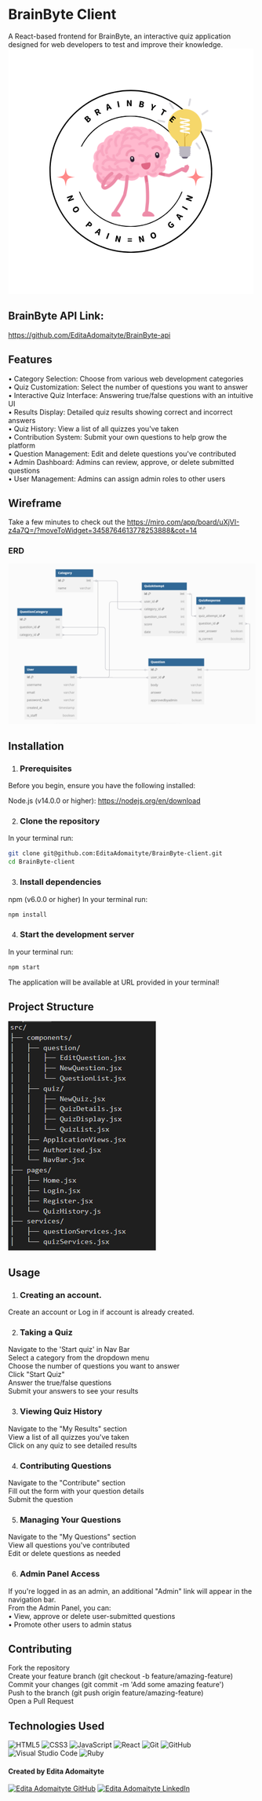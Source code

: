 # BrainByte Client

A React-based frontend for BrainByte, an interactive quiz application designed for web developers to test and improve their knowledge.
<img src="./src/pages/logo.png" alt="">


## BrainByte API Link:
https://github.com/EditaAdomaityte/BrainByte-api


## Features
<p></p>
• Category Selection: Choose from various web development categories<br>
• Quiz Customization: Select the number of questions you want to answer<br>
• Interactive Quiz Interface: Answering true/false questions with an intuitive UI<br>
• Results Display: Detailed quiz results showing correct and incorrect answers<br>
• Quiz History: View a list of all quizzes you've taken<br>
• Contribution System: Submit your own questions to help grow the platform<br>
• Question Management: Edit and delete questions you've contributed<br>
• Admin Dashboard: Admins can review, approve, or delete submitted questions<br> 
• User Management: Admins can assign admin roles to other users<br>
</p>

## Wireframe

Take a few minutes to check out the https://miro.com/app/board/uXjVI-z4a7Q=/?moveToWidget=3458764613778253888&cot=14

### ERD

<img src="./src/pages/ERD.png" alt="">


## Installation

1. ### Prerequisites
Before you begin, ensure you have the following installed:

Node.js (v14.0.0 or higher):
https://nodejs.org/en/download

2. ### Clone the repository
In your terminal run:
```sh
git clone git@github.com:EditaAdomaityte/BrainByte-client.git
cd BrainByte-client
```

3. ### Install dependencies
npm (v6.0.0 or higher) 
In your terminal run:
```sh
npm install
```

4. ### Start the development server
In your terminal run:
```sh
npm start
```
The application will be available at URL provided in your terminal!

## Project Structure
<img src="./src/pages/structure.png" alt="">


## Usage

1. ### Creating an account.
  Create an account or Log in if account is already created.
  
2. ### Taking a Quiz
<p>
Navigate to the 'Start quiz' in Nav Bar<br>
Select a category from the dropdown menu<br>
Choose the number of questions you want to answer<br>
Click "Start Quiz"<br>
Answer the true/false questions<br>
Submit your answers to see your results<br>
</p>

3. ### Viewing Quiz History
<p>
Navigate to the "My Results" section<br>
View a list of all quizzes you've taken<br>
Click on any quiz to see detailed results<br>
</p>

4. ### Contributing Questions
<p>
Navigate to the "Contribute" section<br>
Fill out the form with your question details<br>
Submit the question<br>
</p>

5. ### Managing Your Questions
<p>
Navigate to the "My Questions" section<br>
View all questions you've contributed<br>
Edit or delete questions as needed<br>
</p>


6. ### Admin Panel Access

<p>
If you're logged in as an admin, an additional "Admin" link will appear in the navigation bar.<br>
From the Admin Panel, you can:<br> 
• View, approve or delete user-submitted questions<br>
• Promote other users to admin status<br>
</p>

## Contributing
<p> 
Fork the repository<br>
Create your feature branch (git checkout -b feature/amazing-feature)<br>
Commit your changes (git commit -m 'Add some amazing feature')<br>
Push to the branch (git push origin feature/amazing-feature)<br>
Open a Pull Request<br>
</p>

## Technologies Used


![HTML5](https://img.shields.io/badge/html5%20-%23E34F26.svg?&style=for-the-badge&logo=html5&logoColor=white) ![CSS3](https://img.shields.io/badge/css3%20-%231572B6.svg?&style=for-the-badge&logo=css3&logoColor=white) ![JavaScript](https://img.shields.io/badge/javascript%20-%23323330.svg?&style=for-the-badge&logo=javascript&logoColor=%23F7DF1E) ![React](https://img.shields.io/badge/react%20-%2320232a.svg?&style=for-the-badge&logo=react&logoColor=%2361DAFB) ![Git](https://img.shields.io/badge/git%20-%23F05033.svg?&style=for-the-badge&logo=git&logoColor=white) ![GitHub](https://img.shields.io/badge/github%20-%23121011.svg?&style=for-the-badge&logo=github&logoColor=white) ![Visual Studio Code](https://img.shields.io/badge/VSCode%20-%23007ACC.svg?&style=for-the-badge&logo=visual-studio-code&logoColor=white) ![Ruby](https://img.shields.io/badge/ruby%20-%23CC342D.svg?&style=for-the-badge&logo=ruby&logoColor=white)


#### Created by Edita Adomaityte

<a href="https://github.com/EditaAdomaityte" target="_blank"><img src="https://img.shields.io/badge/github%20-%23121011.svg?&style=for-the-badge&logo=github&logoColor=white" alt="Edita Adomaityte GitHub" style="height: auto !important;width: auto !important;" /></a> <a href="https://linkedin.com/in/edita-adomaityte" target="_blank"><img src="https://img.shields.io/badge/linkedin%20-%230077B5.svg?&style=for-the-badge&logo=linkedin&logoColor=white" alt="Edita Adomaityte LinkedIn" style="height: auto !important;width: auto !important;" /></a>
